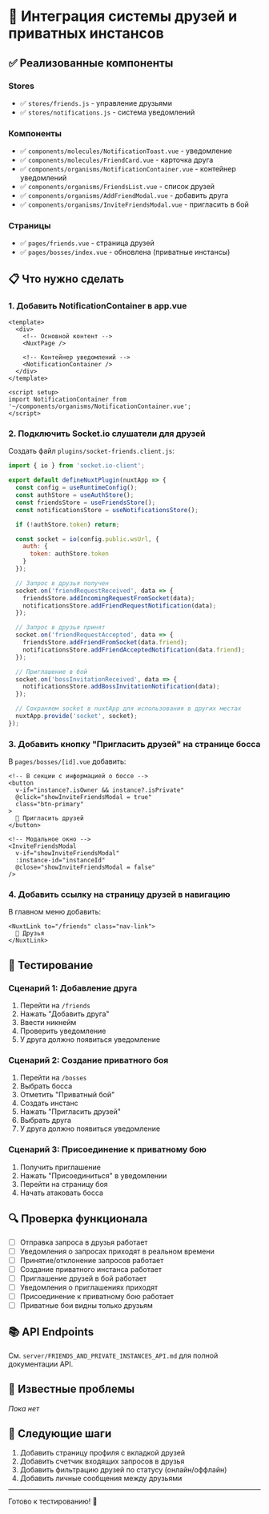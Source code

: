 # 🤝 Интеграция системы друзей и приватных инстансов

## ✅ Реализованные компоненты

### Stores

- ✅ `stores/friends.js` - управление друзьями
- ✅ `stores/notifications.js` - система уведомлений

### Компоненты

- ✅ `components/molecules/NotificationToast.vue` - уведомление
- ✅ `components/molecules/FriendCard.vue` - карточка друга
- ✅ `components/organisms/NotificationContainer.vue` - контейнер уведомлений
- ✅ `components/organisms/FriendsList.vue` - список друзей
- ✅ `components/organisms/AddFriendModal.vue` - добавить друга
- ✅ `components/organisms/InviteFriendsModal.vue` - пригласить в бой

### Страницы

- ✅ `pages/friends.vue` - страница друзей
- ✅ `pages/bosses/index.vue` - обновлена (приватные инстансы)

## 📋 Что нужно сделать

### 1. Добавить NotificationContainer в app.vue

```vue
<template>
  <div>
    <!-- Основной контент -->
    <NuxtPage />

    <!-- Контейнер уведомлений -->
    <NotificationContainer />
  </div>
</template>

<script setup>
import NotificationContainer from '~/components/organisms/NotificationContainer.vue';
</script>
```

### 2. Подключить Socket.io слушатели для друзей

Создать файл `plugins/socket-friends.client.js`:

```javascript
import { io } from 'socket.io-client';

export default defineNuxtPlugin(nuxtApp => {
  const config = useRuntimeConfig();
  const authStore = useAuthStore();
  const friendsStore = useFriendsStore();
  const notificationsStore = useNotificationsStore();

  if (!authStore.token) return;

  const socket = io(config.public.wsUrl, {
    auth: {
      token: authStore.token
    }
  });

  // Запрос в друзья получен
  socket.on('friendRequestReceived', data => {
    friendsStore.addIncomingRequestFromSocket(data);
    notificationsStore.addFriendRequestNotification(data);
  });

  // Запрос в друзья принят
  socket.on('friendRequestAccepted', data => {
    friendsStore.addFriendFromSocket(data.friend);
    notificationsStore.addFriendAcceptedNotification(data.friend);
  });

  // Приглашение в бой
  socket.on('bossInvitationReceived', data => {
    notificationsStore.addBossInvitationNotification(data);
  });

  // Сохраняем socket в nuxtApp для использования в других местах
  nuxtApp.provide('socket', socket);
});
```

### 3. Добавить кнопку "Пригласить друзей" на странице босса

В `pages/bosses/[id].vue` добавить:

```vue
<!-- В секции с информацией о боссе -->
<button
  v-if="instance?.isOwner && instance?.isPrivate"
  @click="showInviteFriendsModal = true"
  class="btn-primary"
>
  👥 Пригласить друзей
</button>

<!-- Модальное окно -->
<InviteFriendsModal
  v-if="showInviteFriendsModal"
  :instance-id="instanceId"
  @close="showInviteFriendsModal = false"
/>
```

### 4. Добавить ссылку на страницу друзей в навигацию

В главном меню добавить:

```vue
<NuxtLink to="/friends" class="nav-link">
  👥 Друзья
</NuxtLink>
```

## 🧪 Тестирование

### Сценарий 1: Добавление друга

1. Перейти на `/friends`
2. Нажать "Добавить друга"
3. Ввести никнейм
4. Проверить уведомление
5. У друга должно появиться уведомление

### Сценарий 2: Создание приватного боя

1. Перейти на `/bosses`
2. Выбрать босса
3. Отметить "Приватный бой"
4. Создать инстанс
5. Нажать "Пригласить друзей"
6. Выбрать друга
7. У друга должно появиться уведомление

### Сценарий 3: Присоединение к приватному бою

1. Получить приглашение
2. Нажать "Присоединиться" в уведомлении
3. Перейти на страницу боя
4. Начать атаковать босса

## 🔍 Проверка функционала

- [ ] Отправка запроса в друзья работает
- [ ] Уведомления о запросах приходят в реальном времени
- [ ] Принятие/отклонение запросов работает
- [ ] Создание приватного инстанса работает
- [ ] Приглашение друзей в бой работает
- [ ] Уведомления о приглашениях приходят
- [ ] Присоединение к приватному бою работает
- [ ] Приватные бои видны только друзьям

## 📚 API Endpoints

См. `server/FRIENDS_AND_PRIVATE_INSTANCES_API.md` для полной документации API.

## 🐛 Известные проблемы

_Пока нет_

## 🚀 Следующие шаги

1. Добавить страницу профиля с вкладкой друзей
2. Добавить счетчик входящих запросов в друзья
3. Добавить фильтрацию друзей по статусу (онлайн/оффлайн)
4. Добавить личные сообщения между друзьями

---

Готово к тестированию! 🎉
